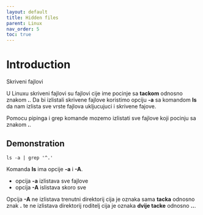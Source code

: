 ```yaml
---
layout: default
title: Hidden files
parent: Linux
nav_order: 5
toc: true
---
```


# Introduction

Skriveni fajlovi

U Linuxu skriveni fajlovi su fajlovi cije ime pocinje sa **tackom** odnosno znakom **.**. Da bi izlistali skrivene fajlove koristimo opciju **-a** sa komandom **ls** da nam izlista sve vrste fajlova ukljucujuci i skrivene fajove.

Pomocu pipinga i grep komande mozemo izlistati sve fajlove koji pocinju sa znakom **.**.

## Demonstration

````
ls -a | grep '^.'
````

Komanda **ls** ima opcije **-a** i **-A**.

* opcija **-a** izlistava sve fajlove
* opcija **-A** islistava skoro sve

Opcija **-A** ne izlistava trenutni direktorij cija je oznaka sama **tacka** odnosno znak **.** te ne izlistava direktorij roditelj cija je oznaka **dvije tacke** odnosno **..**.
